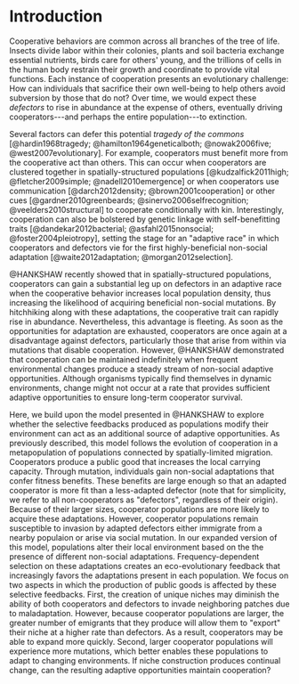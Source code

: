 # Introduction

Cooperative behaviors are common across all branches of the tree of life. Insects divide labor within their colonies, plants and soil bacteria exchange essential nutrients, birds care for others' young, and the trillions of cells in the human body restrain their growth and coordinate to provide vital functions. Each instance of cooperation presents an evolutionary challenge: How can individuals that sacrifice their own well-being to help others avoid subversion by those that do not? Over time, we would expect these *defectors* to rise in abundance at the expense of others, eventually driving cooperators---and perhaps the entire population---to extinction.

Several factors can defer this potential *tragedy of the commons* [@hardin1968tragedy; @hamilton1964geneticalboth; @nowak2006five; @west2007evolutionary]. For example, cooperators must benefit more from the cooperative act than others. This can occur when cooperators are clustered together in spatially-structured populations [@kudzalfick2011high; @fletcher2009simple; @nadell2010emergence] or when cooperators use communication [@darch2012density; @brown2001cooperation] or other cues [@gardner2010greenbeards; @sinervo2006selfrecognition; @veelders2010structural] to cooperate conditionally with kin. Interestingly, cooperation can also be bolstered by genetic linkage with self-benefitting traits [@dandekar2012bacterial; @asfahl2015nonsocial; @foster2004pleiotropy], setting the stage for an "adaptive race" in which cooperators and defectors vie for the first highly-beneficial non-social adaptation [@waite2012adaptation; @morgan2012selection].

@HANKSHAW recently showed that in spatially-structured populations, cooperators can gain a substantial leg up on defectors in an adaptive race when the cooperative behavior increases local population density, thus increasing the likelihood of acquiring beneficial non-social mutations. By hitchhiking along with these adaptations, the cooperative trait can rapidly rise in abundance. Nevertheless, this advantage is fleeting. As soon as the opportunities for adaptation are exhausted, cooperators are once again at a disadvantage against defectors, particularly those that arise from within via mutations that disable cooperation. However, @HANKSHAW demonstrated that cooperation can be maintained indefinitely when frequent environmental changes produce a steady stream of non-social adaptive opportunities. Although organisms typically find themselves in dynamic environments, change might not occur at a rate that provides sufficient adaptive opportunities to ensure long-term cooperator survival.

Here, we build upon the model presented in @HANKSHAW to explore whether the selective feedbacks produced as populations modify their environment can act as an additional source of adaptive opportunities. As previously described, this model follows the evolution of cooperation in a metapopulation of populations connected by spatially-limited migration. Cooperators produce a public good that increases the local carrying capacity. Through mutation, individuals gain non-social adaptations that confer fitness benefits. These benefits are large enough so that an adapted cooperator is more fit than a less-adapted defector (note that for simplicity, we refer to all non-cooperators as "defectors", regardless of their origin). Because of their larger sizes, cooperator populations are more likely to acquire these adaptations. However, cooperator populations remain susceptible to invasion by adapted defectors either immigrate from a nearby populaion or arise via social mutation. In our expanded version of this model, populations alter their local environment based on the the presence of different non-social adaptations. Frequency-dependent selection on these adaptations creates an eco-evolutionary feedback that increasingly favors the adaptations present in each population. We focus on two aspects in which the production of public goods is affected by these selective feedbacks. First, the creation of unique niches may diminish the ability of both cooperators and defectors to invade neighboring patches due to maladaptation. However, because cooperator populations are larger, the greater number of emigrants that they produce will allow them to "export" their niche at a higher rate than defectors. As a result, cooperators may be able to expand more quickly. Second, larger cooperator populations will experience more mutations, which better enables these populations to adapt to changing environments. If niche construction produces continual change, can the resulting adaptive opportunities maintain cooperation?


